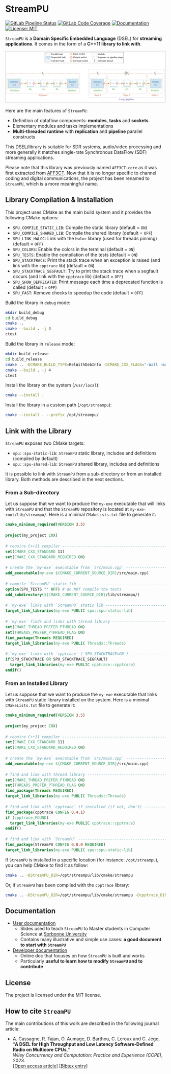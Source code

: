 # StreamPU

[![GitLab Pipeline Status](https://img.shields.io/gitlab/pipeline-status/aff3ct/streampu.svg?branch=develop)](https://gitlab.com/aff3ct/streampu/pipelines)
[![GitLab Code Coverage](https://img.shields.io/gitlab/pipeline-coverage/aff3ct/streampu?branch=develop)](https://aff3ct.gitlab.io/streampu/)
[![Documentation](https://img.shields.io/badge/doc-passing-green)](https://aff3ct.github.io/streampu/)
[![License: MIT](https://img.shields.io/github/license/aff3ct/streampu.svg)](./LICENSE)

`StreamPU` is a **Domain Specific Embedded Language** (DSEL) for **streaming 
applications**. It comes in the form of a **C++11 library to link with**.

![Sequence and pipeline](./docs/assets/sequence_to_pipeline.svg)

Here are the main features of `StreamPU`:
  - Definition of dataflow components: **modules**, **tasks** and **sockets**
  - Elementary modules and tasks implementations
  - **Multi-threaded runtime** with **replication** and **pipeline** parallel 
    constructs

This DSEL/library is suitable for SDR systems, audio/video processing and more 
generally it matches single-rate Synchronous DataFlow (SDF) streaming 
applications.

Please note that this library was previously named `AFF3CT-core` as it was first 
extracted from [AFF3CT](https://github.com/aff3ct/aff3ct). Now that it is no 
longer specific to channel coding and digital communications, the project has 
been renamed to `StreamPU`, which is a more meaningful name.

## Library Compilation & Installation

This project uses CMake as the main build system and it provides the following
CMake options:
- `SPU_COMPILE_STATIC_LIB`: Compile the static library (default = `ON`)
- `SPU_COMPILE_SHARED_LIB`: Compile the shared library (default = `OFF`)
- `SPU_LINK_HWLOC`: Link with the `hwloc` library (used for threads pinning) 
  (default = `OFF`)
- `SPU_COLORS`: Enable the colors in the terminal (default = `ON`)
- `SPU_TESTS`: Enable the compilation of the tests (default = `ON`)
- `SPU_STACKTRACE`: Print the stack trace when an exception is raised (and link 
  with the `cpptrace` lib) (default = `ON`)
- `SPU_STACKTRACE_SEGFAULT`: Try to print the stack trace when a segfault occurs 
  (and link with the `cpptrace` lib) (default = `OFF`)
- `SPU_SHOW_DEPRECATED`: Print message each time a deprecated function is called 
  (default = `OFF`)
- `SPU_FAST`: Remove checks to speedup the code (default = `OFF`)

Build the library in `debug` mode:
```bash
mkdir build_debug
cd build_debug
cmake ..
cmake --build . -j 4
ctest
```

Build the library in `release` mode:
```bash
mkdir build_release
cd build_release
cmake .. -DCMAKE_BUILD_TYPE=RelWithDebInfo -DCMAKE_CXX_FLAGS="-Wall -march=native -funroll-loops"
cmake --build . -j 4
ctest
```

Install the library on the system (`/usr/local`):
```bash
cmake --install .
```

Install the library in a custom path (`/opt/streampu`):
```bash
cmake --install . --prefix /opt/streampu/
```

## Link with the Library

`StreamPU` exposes two CMake targets:
- `spu::spu-static-lib`: `StreamPU` static library, includes and definitions 
  (compiled by default)
- `spu::spu-shared-lib`: `StreamPU` shared library, includes and definitions

It is possible to link with `StreamPU` from a sub-directory or from an installed
library. Both methods are described in the next sections.

### From a Sub-directory

Let us suppose that we want to produce the `my-exe` executable that will links 
with `StreamPU` and that the `StreamPU` repository is located at 
`my-exe-root/lib/streampu/`. Here is a minimal `CMakeLists.txt` file to 
generate it:

```cmake
cmake_minimum_required(VERSION 3.5)

project(my_project CXX)

# require C++11 compiler ------------------------------------------------------
set(CMAKE_CXX_STANDARD 11)
set(CMAKE_CXX_STANDARD_REQUIRED ON)

# create the `my-exe` executable from `src/main.cpp` --------------------------
add_executable(my-exe ${CMAKE_CURRENT_SOURCE_DIR}/src/main.cpp)

# compile `StreamPU` static lib -----------------------------------------------
option(SPU_TESTS "" OFF) # do NOT compile the tests
add_subdirectory(${CMAKE_CURRENT_SOURCE_DIR}/lib/streampu/)

# `my-exe` links with `StreamPU` static lib -----------------------------------
target_link_libraries(my-exe PUBLIC spu::spu-static-lib)

# `my-exe` finds and links with thread library --------------------------------
set(CMAKE_THREAD_PREFER_PTHREAD ON)
set(THREADS_PREFER_PTHREAD_FLAG ON)
find_package(Threads REQUIRED)
target_link_libraries(my-exe PUBLIC Threads::Threads)

# `my-exe` links with `cpptrace` (`SPU_STACKTRACE=ON`) ------------------------
if(SPU_STACKTRACE OR SPU_STACKTRACE_SEGFAULT)
  target_link_libraries(my-exe PUBLIC cpptrace::cpptrace)
endif()
```

### From an Installed Library

Let us suppose that we want to produce the `my-exe` executable that links with 
`StreamPU` static library installed on the system. Here is a minimal 
`CMakeLists.txt` file to generate it:

```cmake
cmake_minimum_required(VERSION 3.5)

project(my_project CXX)

# require C++11 compiler ------------------------------------------------------
set(CMAKE_CXX_STANDARD 11)
set(CMAKE_CXX_STANDARD_REQUIRED ON)

# create the `my-exe` executable from `src/main.cpp` --------------------------
add_executable(my-exe ${CMAKE_CURRENT_SOURCE_DIR}/src/main.cpp)

# find and link with thread library -------------------------------------------
set(CMAKE_THREAD_PREFER_PTHREAD ON)
set(THREADS_PREFER_PTHREAD_FLAG ON)
find_package(Threads REQUIRED)
target_link_libraries(my-exe PUBLIC Threads::Threads)

# find and link with `cpptrace` if installed (if not, don't) ------------------
find_package(cpptrace CONFIG 0.4.1)
if (cpptrace_FOUND)
  target_link_libraries(my-exe PUBLIC cpptrace::cpptrace)
endif()

# find and link with `StreamPU` -----------------------------------------------
find_package(StreamPU CONFIG 0.0.0 REQUIRED)
target_link_libraries(my-exe PUBLIC spu::spu-static-lib)
```

If `StreamPU` is installed in a specific location (for instance: 
`/opt/streampu`), you can help CMake to find it as follow:
```bash
cmake .. -DStreamPU_DIR=/opt/streampu/lib/cmake/streampu
```

Or, if `StreamPU` has been compiled with the `cpptrace` library:
```bash
cmake .. -DStreamPU_DIR=/opt/streampu/lib/cmake/streampu -Dcpptrace_DIR=/opt/streampu/lib/cmake/cpptrace
```

## Documentation

- [User documentation](https://largo.lip6.fr/~cassagnea/docs/UFR/MU5IN160/CM/CM5_AFF3CT_for_Streaming_Apps.pdf)
  * Slides used to teach `StreamPU` to Master students in Computer Science at 
  [Sorbonne University](https://www.sorbonne-universite.fr/)
  * Contains many illustrative and simple use cases: **a good document to start 
    with `StreamPU`**
- [Developer documentation](https://aff3ct.github.io/streampu/)
  * Online doc that focuses on how `StreamPU` is built and works
  * Particularly **useful to learn how to modify `StreamPU` and to contribute**

## License

The project is licensed under the MIT license.

## How to cite `StreamPU`

The main contributions of this work are described in the following journal 
article:  
- A. Cassagne, R. Tajan, O. Aumage, D. Barthou, C. Leroux and C. Jégo,  
  “**A DSEL for High Throughput and Low Latency Software-Defined Radio on Multicore CPUs**,“  
  *Wiley Concurrency and Computation: Practice and Experience (CCPE)*, 2023.  
  [[Open access article](https://doi.org/10.1002/cpe.7820)] [[Bibtex entry](https://aff3ct.github.io/resources/bibtex/Cassagne2023%20-%20A%20DSEL%20for%20High%20Throughput%20and%20Low%20Latency%20Software-Defined%20Radio%20on%20Multicore%20CPUs.bib)]
